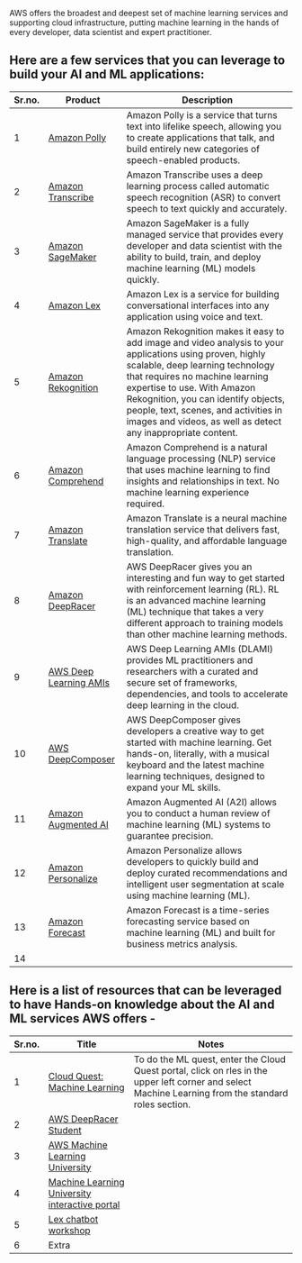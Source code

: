 AWS offers the broadest and deepest set of machine learning services and supporting cloud infrastructure, putting machine learning in the hands of every developer, data scientist and expert practitioner.

## Here are a few services that you can leverage to build your AI and ML applications:

| Sr.no. | Product                                                                 | Description                                                                                                                                                                                                                                                                                                                                                  |
|--------|-------------------------------------------------------------------------|--------------------------------------------------------------------------------------------------------------------------------------------------------------------------------------------------------------------------------------------------------------------------------------------------------------------------------------------------------------|
| 1      | [Amazon Polly](https://aws.amazon.com/polly/)                           | Amazon Polly is a service that turns text into lifelike speech, allowing you to create applications that talk, and build entirely new categories of speech-enabled products.                                                                                                                                                                                 |
| 2      | [Amazon Transcribe](https://aws.amazon.com/transcribe/)                 | Amazon Transcribe uses a deep learning process called automatic speech recognition (ASR) to convert speech to text quickly and accurately.                                                                                                                                                                                                                   |
| 3      | [Amazon SageMaker](https://aws.amazon.com/sagemaker/)                   | Amazon SageMaker is a fully managed service that provides every developer and data scientist with the ability to build, train, and deploy machine learning (ML) models quickly.                                                                                                                                                                              |
| 4      | [Amazon Lex](https://aws.amazon.com/lex/)                               | Amazon Lex is a service for building conversational interfaces into any application using voice and text.                                                                                                                                                                                                                                                    |
| 5      | [Amazon Rekognition](https://aws.amazon.com/rekognition/)               | Amazon Rekognition makes it easy to add image and video analysis to your applications using proven, highly scalable, deep learning technology that requires no machine learning expertise to use. With Amazon Rekognition, you can identify objects, people, text, scenes, and activities in images and videos, as well as detect any inappropriate content. |
| 6      | [Amazon Comprehend](https://aws.amazon.com/comprehend/)                 | Amazon Comprehend is a natural language processing (NLP) service that uses machine learning to find insights and relationships in text. No machine learning experience required.                                                                                                                                                                             |
| 7      | [Amazon Translate](https://aws.amazon.com/translate/)                   | Amazon Translate is a neural machine translation service that delivers fast, high-quality, and affordable language translation.                                                                                                                                                                                                                              |
| 8      | [Amazon DeepRacer](https://aws.amazon.com/deepracer/)                   | AWS DeepRacer gives you an interesting and fun way to get started with reinforcement learning (RL). RL is an advanced machine learning (ML) technique that takes a very different approach to training models than other machine learning methods.                                                                                                           |
| 9      | [AWS Deep Learning AMIs](https://aws.amazon.com/machine-learning/amis/) | AWS Deep Learning AMIs (DLAMI) provides ML practitioners and researchers with a curated and secure set of frameworks, dependencies, and tools to accelerate deep learning in the cloud.                                                                                                                                                                      |
| 10     | [AWS DeepComposer](https://aws.amazon.com/deepcomposer/)                | AWS DeepComposer gives developers a creative way to get started with machine learning. Get hands-on, literally, with a musical keyboard and the latest machine learning techniques, designed to expand your ML skills.                                                                                                                                       |
| 11     | [Amazon Augmented AI](https://aws.amazon.com/augmented-ai/)             | Amazon Augmented AI (A2I) allows you to conduct a human review of machine learning (ML) systems to guarantee precision.                                                                                                                                                                                                                                      |
| 12     | [Amazon Personalize](https://aws.amazon.com/personalize/)               | Amazon Personalize allows developers to quickly build and deploy curated recommendations and intelligent user segmentation at scale using machine learning (ML).                                                                                                                                                                                             |
| 13     | [Amazon Forecast](https://aws.amazon.com/forecast/)                     | Amazon Forecast is a time-series forecasting service based on machine learning (ML) and built for business metrics analysis.                                                                                                                                                                                                                                 |
| 14     |                                                                         |                                                                                                                                                                                                                                                                                                                                                              |


## Here is a list of resources that can be leveraged to have Hands-on knowledge about the AI and ML services AWS offers - 

| Sr.no. | Title                                                                                                                                                                                                                                                                                                     | Notes                                                                                                                                                 |
|--------|-----------------------------------------------------------------------------------------------------------------------------------------------------------------------------------------------------------------------------------------------------------------------------------------------------------|-------------------------------------------------------------------------------------------------------------------------------------------------------|
| 1      | [Cloud Quest: Machine Learning](https://explore.skillbuilder.aws/learn/course/11458/play/42651/play-cloud-quest-cloud-practitioner)                                                                                                                                                                       | To do the ML quest, enter the Cloud Quest portal, click on rles in the upper left corner and select Machine Learning from the standard roles section. |
| 2      | [AWS DeepRacer Student](https://aws.amazon.com/deepracer/student/)                                                                                                                                                                                                                                        |                                                                                                                                                       |
| 3      | [AWS Machine Learning University](https://github.com/aws-samples/aws-machine-learning-university-accelerated-nlp/?trk=el_a134p000006gNt0AAE&trkCampaign=Machine_Learning_University_NLP_github&sc_channel=el&sc_campaign=Machine_Learning_University_Webpage_NLP_github_CTA&sc_outcome=Product_Marketing) |                                                                                                                                                       |
| 4      | [Machine Learning University interactive portal](https://mlu-explain.github.io/)                                                                                                                                                                                                                          |                                                                                                                                                       |
| 5      | [Lex chatbot workshop](https://catalog.us-east-1.prod.workshops.aws/workshops/1340db0e-94bd-4014-93e9-dcc218b9d796/en-US)                                                                                                                                                                                 |                                                                                                                                                       |
| 6      | Extra                                                                                                                                                                                                                                                                                                     |                                                                                                                                                       |